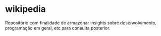 # wikipedia

Repositório com finalidade de armazenar insights sobre desenvolvimento, programação em geral, etc para consulta posterior.
